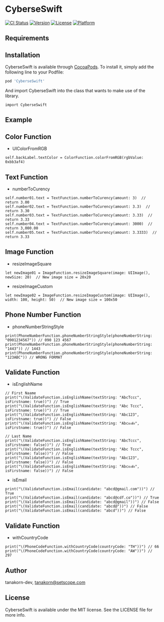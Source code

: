 # CyberseSwift

[![CI Status](http://img.shields.io/travis/tanakorn-dev/CyberseSwift.svg?style=flat)](https://travis-ci.org/tanakorn-dev/CyberseSwift)
[![Version](https://img.shields.io/cocoapods/v/CyberseSwift.svg?style=flat)](http://cocoapods.org/pods/CyberseSwift)
[![License](https://img.shields.io/cocoapods/l/CyberseSwift.svg?style=flat)](http://cocoapods.org/pods/CyberseSwift)
[![Platform](https://img.shields.io/cocoapods/p/CyberseSwift.svg?style=flat)](http://cocoapods.org/pods/CyberseSwift)

## Requirements

## Installation

CyberseSwift is available through [CocoaPods](http://cocoapods.org). To install
it, simply add the following line to your Podfile:

```ruby
pod 'CyberseSwift'
```

And import CyberseSwift into the class that wants to make use of the library.

```objc
import CyberseSwift
```

## Example

## Color Function

- UIColorFromRGB

```objc
self.backLabel.textColor = ColorFunction.colorFromRGB(rgbValue: 0xbb3af4)
```

## Text Function

- numberToCurency

```objc
self.number01.text = TextFunction.numberToCurency(amount: 3)  // return 3.00
self.number02.text = TextFunction.numberToCurency(amount: 3.3)  // return 3.30
self.number03.text = TextFunction.numberToCurency(amount: 3.33)  // return 3.33
self.number04.text = TextFunction.numberToCurency(amount: 3000)  // return 3,000.00
self.number05.text = TextFunction.numberToCurency(amount: 3.3333)  // return 3.33
```

## Image Function

- resizeImageSquare

```objc
let newImage01 = ImageFunction.resizeImageSquare(image: UIImage(), newSize: 20)  // New image size = 20x20
```

- resizeImageCustom

```objc
let newImage02 = ImageFunction.resizeImageCustom(image: UIImage(), width: 100, height: 50)  // New image size = 100x50
```

## Phone Number Function

- phoneNumberStringStyle

```objc
print(PhoneNumberFunction.phoneNumberStringStyle(phoneNumberString: "0901234567")) // 090 123 4567
print(PhoneNumberFunction.phoneNumberStringStyle(phoneNumberString: "1443")) // 1443
print(PhoneNumberFunction.phoneNumberStringStyle(phoneNumberString: "123ABC")) // WRONG FORMAT
```

## Validate Function

- isEnglishName

```objc
// First Naame
print("\(ValidateFunction.isEnglishName(textString: "AbcTccc", isFirstname: true))") // True
print("\(ValidateFunction.isEnglishName(textString: "Abc Tccc", isFirstname: true))") // True
print("\(ValidateFunction.isEnglishName(textString: "Abc123", isFirstname: true))") // False
print("\(ValidateFunction.isEnglishName(textString: "Abcธงชัย", isFirstname: true))") // False

// Last Name
print("\(ValidateFunction.isEnglishName(textString: "AbcTccc", isFirstname: false))") // True
print("\(ValidateFunction.isEnglishName(textString: "Abc Tccc", isFirstname: false))") // False
print("\(ValidateFunction.isEnglishName(textString: "Abc123", isFirstname: false))") // False
print("\(ValidateFunction.isEnglishName(textString: "Abcธงชัย", isFirstname: false))") // False
```

- isEmail

```objc
print("\(ValidateFunction.isEmail(candidate: "abcd@gmail.com"))") // True
print("\(ValidateFunction.isEmail(candidate: "abcd@cdf.co"))") // True
print("\(ValidateFunction.isEmail(candidate: "abcd@gmail"))") // False
print("\(ValidateFunction.isEmail(candidate: "abcd@"))") // False
print("\(ValidateFunction.isEmail(candidate: "abcd"))") // False
```

## Validate Function

- withCountryCode
```objc
print("\(PhoneCodeFunction.withCountryCode(countryCode: "TH"))") // 66
print("\(PhoneCodeFunction.withCountryCode(countryCode: "AW"))") // 297
```

## Author

tanakorn-dev, tanakorn@setscope.com

## License

CyberseSwift is available under the MIT license. See the LICENSE file for more info.
